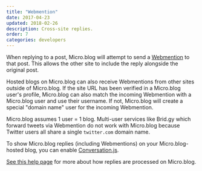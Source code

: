 ```yaml
---
title: "Webmention"
date: 2017-04-23
updated: 2018-02-26
description: Cross-site replies.
order: 7
categories: developers
---
```

When replying to a post, Micro.blog will attempt to send a [Webmention](https://indieweb.org/Webmention) to that post. This allows the other site to include the reply alongside the original post.

Hosted blogs on Micro.blog can also receive Webmentions from other sites outside of Micro.blog. If the site URL has been verified in a Micro.blog user's profile, Micro.blog can also match the incoming Webmention with a Micro.blog user and use their username. If not, Micro.blog will create a special "domain name" user for the incoming Webmention.

Micro.blog assumes 1 user = 1 blog. Multi-user services like Brid.gy which forward tweets via Webmention do not work with Micro.blog because Twitter users all share a single `twitter.com` domain name.

To show Micro.blog replies (including Webmentions) on your Micro.blog-hosted blog, you can enable [Conversation.js](/2020/conversation-js/).

[See this help page](/2018/replies-and-mentions/) for more about how replies are processed on Micro.blog.
